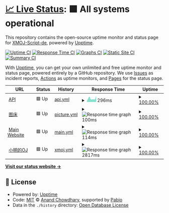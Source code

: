 # [📈 Live Status](https://status-test.xmoj-bbs.tech): <!--live status--> **🟩 All systems operational**

This repository contains the open-source uptime monitor and status page for [XMOJ-Script-de](https://status-test.xmoj-bbs.tech), powered by [Upptime](https://github.com/upptime/upptime).

[![Uptime CI](https://github.com/XMOJ-Script-de/upptime/workflows/Uptime%20CI/badge.svg)](https://github.com/XMOJ-Script-de/upptime/actions?query=workflow%3A%22Uptime+CI%22)
[![Response Time CI](https://github.com/XMOJ-Script-de/upptime/workflows/Response%20Time%20CI/badge.svg)](https://github.com/XMOJ-Script-de/upptime/actions?query=workflow%3A%22Response+Time+CI%22)
[![Graphs CI](https://github.com/XMOJ-Script-de/upptime/workflows/Graphs%20CI/badge.svg)](https://github.com/XMOJ-Script-de/upptime/actions?query=workflow%3A%22Graphs+CI%22)
[![Static Site CI](https://github.com/XMOJ-Script-de/upptime/workflows/Static%20Site%20CI/badge.svg)](https://github.com/XMOJ-Script-de/upptime/actions?query=workflow%3A%22Static+Site+CI%22)
[![Summary CI](https://github.com/XMOJ-Script-de/upptime/workflows/Summary%20CI/badge.svg)](https://github.com/XMOJ-Script-de/upptime/actions?query=workflow%3A%22Summary+CI%22)

With [Upptime](https://upptime.js.org), you can get your own unlimited and free uptime monitor and status page, powered entirely by a GitHub repository. We use [Issues](https://github.com/XMOJ-Script-de/upptime/issues) as incident reports, [Actions](https://github.com/XMOJ-Script-de/upptime/actions) as uptime monitors, and [Pages](https://status-test.xmoj-bbs.tech) for the status page.

<!--start: status pages-->
<!-- This summary is generated by Upptime (https://github.com/upptime/upptime) -->
<!-- Do not edit this manually, your changes will be overwritten -->
<!-- prettier-ignore -->
| URL | Status | History | Response Time | Uptime |
| --- | ------ | ------- | ------------- | ------ |
| <img alt="" src="https://icons.duckduckgo.com/ip3/api.xmoj-bbs.tech.ico" height="13"> [API](https://api.xmoj-bbs.tech) | 🟩 Up | [api.yml](https://github.com/XMOJ-Script-dev/upptime/commits/HEAD/history/api.yml) | <details><summary><img alt="Response time graph" src="./graphs/api/response-time-week.png" height="20"> 296ms</summary><br><a href="https://XMOJ-Script-dev.github.io/upptime/history/api"><img alt="Response time 296" src="https://img.shields.io/endpoint?url=https%3A%2F%2Fraw.githubusercontent.com%2FXMOJ-Script-dev%2Fupptime%2FHEAD%2Fapi%2Fapi%2Fresponse-time.json"></a><br><a href="https://XMOJ-Script-dev.github.io/upptime/history/api"><img alt="24-hour response time 296" src="https://img.shields.io/endpoint?url=https%3A%2F%2Fraw.githubusercontent.com%2FXMOJ-Script-dev%2Fupptime%2FHEAD%2Fapi%2Fapi%2Fresponse-time-day.json"></a><br><a href="https://XMOJ-Script-dev.github.io/upptime/history/api"><img alt="7-day response time 296" src="https://img.shields.io/endpoint?url=https%3A%2F%2Fraw.githubusercontent.com%2FXMOJ-Script-dev%2Fupptime%2FHEAD%2Fapi%2Fapi%2Fresponse-time-week.json"></a><br><a href="https://XMOJ-Script-dev.github.io/upptime/history/api"><img alt="30-day response time 296" src="https://img.shields.io/endpoint?url=https%3A%2F%2Fraw.githubusercontent.com%2FXMOJ-Script-dev%2Fupptime%2FHEAD%2Fapi%2Fapi%2Fresponse-time-month.json"></a><br><a href="https://XMOJ-Script-dev.github.io/upptime/history/api"><img alt="1-year response time 296" src="https://img.shields.io/endpoint?url=https%3A%2F%2Fraw.githubusercontent.com%2FXMOJ-Script-dev%2Fupptime%2FHEAD%2Fapi%2Fapi%2Fresponse-time-year.json"></a></details> | <details><summary><a href="https://XMOJ-Script-dev.github.io/upptime/history/api">100.00%</a></summary><a href="https://XMOJ-Script-dev.github.io/upptime/history/api"><img alt="All-time uptime 100.00%" src="https://img.shields.io/endpoint?url=https%3A%2F%2Fraw.githubusercontent.com%2FXMOJ-Script-dev%2Fupptime%2FHEAD%2Fapi%2Fapi%2Fuptime.json"></a><br><a href="https://XMOJ-Script-dev.github.io/upptime/history/api"><img alt="24-hour uptime 100.00%" src="https://img.shields.io/endpoint?url=https%3A%2F%2Fraw.githubusercontent.com%2FXMOJ-Script-dev%2Fupptime%2FHEAD%2Fapi%2Fapi%2Fuptime-day.json"></a><br><a href="https://XMOJ-Script-dev.github.io/upptime/history/api"><img alt="7-day uptime 100.00%" src="https://img.shields.io/endpoint?url=https%3A%2F%2Fraw.githubusercontent.com%2FXMOJ-Script-dev%2Fupptime%2FHEAD%2Fapi%2Fapi%2Fuptime-week.json"></a><br><a href="https://XMOJ-Script-dev.github.io/upptime/history/api"><img alt="30-day uptime 100.00%" src="https://img.shields.io/endpoint?url=https%3A%2F%2Fraw.githubusercontent.com%2FXMOJ-Script-dev%2Fupptime%2FHEAD%2Fapi%2Fapi%2Fuptime-month.json"></a><br><a href="https://XMOJ-Script-dev.github.io/upptime/history/api"><img alt="1-year uptime 100.00%" src="https://img.shields.io/endpoint?url=https%3A%2F%2Fraw.githubusercontent.com%2FXMOJ-Script-dev%2Fupptime%2FHEAD%2Fapi%2Fapi%2Fuptime-year.json"></a></details>
| <img alt="" src="https://icons.duckduckgo.com/ip3/assets.xmoj-bbs.tech.ico" height="13"> [图床](https://assets.xmoj-bbs.tech) | 🟩 Up | [picture.yml](https://github.com/XMOJ-Script-dev/upptime/commits/HEAD/history/picture.yml) | <details><summary><img alt="Response time graph" src="./graphs/picture/response-time-week.png" height="20"> 100ms</summary><br><a href="https://XMOJ-Script-dev.github.io/upptime/history/picture"><img alt="Response time 100" src="https://img.shields.io/endpoint?url=https%3A%2F%2Fraw.githubusercontent.com%2FXMOJ-Script-dev%2Fupptime%2FHEAD%2Fapi%2Fpicture%2Fresponse-time.json"></a><br><a href="https://XMOJ-Script-dev.github.io/upptime/history/picture"><img alt="24-hour response time 100" src="https://img.shields.io/endpoint?url=https%3A%2F%2Fraw.githubusercontent.com%2FXMOJ-Script-dev%2Fupptime%2FHEAD%2Fapi%2Fpicture%2Fresponse-time-day.json"></a><br><a href="https://XMOJ-Script-dev.github.io/upptime/history/picture"><img alt="7-day response time 100" src="https://img.shields.io/endpoint?url=https%3A%2F%2Fraw.githubusercontent.com%2FXMOJ-Script-dev%2Fupptime%2FHEAD%2Fapi%2Fpicture%2Fresponse-time-week.json"></a><br><a href="https://XMOJ-Script-dev.github.io/upptime/history/picture"><img alt="30-day response time 100" src="https://img.shields.io/endpoint?url=https%3A%2F%2Fraw.githubusercontent.com%2FXMOJ-Script-dev%2Fupptime%2FHEAD%2Fapi%2Fpicture%2Fresponse-time-month.json"></a><br><a href="https://XMOJ-Script-dev.github.io/upptime/history/picture"><img alt="1-year response time 100" src="https://img.shields.io/endpoint?url=https%3A%2F%2Fraw.githubusercontent.com%2FXMOJ-Script-dev%2Fupptime%2FHEAD%2Fapi%2Fpicture%2Fresponse-time-year.json"></a></details> | <details><summary><a href="https://XMOJ-Script-dev.github.io/upptime/history/picture">100.00%</a></summary><a href="https://XMOJ-Script-dev.github.io/upptime/history/picture"><img alt="All-time uptime 100.00%" src="https://img.shields.io/endpoint?url=https%3A%2F%2Fraw.githubusercontent.com%2FXMOJ-Script-dev%2Fupptime%2FHEAD%2Fapi%2Fpicture%2Fuptime.json"></a><br><a href="https://XMOJ-Script-dev.github.io/upptime/history/picture"><img alt="24-hour uptime 100.00%" src="https://img.shields.io/endpoint?url=https%3A%2F%2Fraw.githubusercontent.com%2FXMOJ-Script-dev%2Fupptime%2FHEAD%2Fapi%2Fpicture%2Fuptime-day.json"></a><br><a href="https://XMOJ-Script-dev.github.io/upptime/history/picture"><img alt="7-day uptime 100.00%" src="https://img.shields.io/endpoint?url=https%3A%2F%2Fraw.githubusercontent.com%2FXMOJ-Script-dev%2Fupptime%2FHEAD%2Fapi%2Fpicture%2Fuptime-week.json"></a><br><a href="https://XMOJ-Script-dev.github.io/upptime/history/picture"><img alt="30-day uptime 100.00%" src="https://img.shields.io/endpoint?url=https%3A%2F%2Fraw.githubusercontent.com%2FXMOJ-Script-dev%2Fupptime%2FHEAD%2Fapi%2Fpicture%2Fuptime-month.json"></a><br><a href="https://XMOJ-Script-dev.github.io/upptime/history/picture"><img alt="1-year uptime 100.00%" src="https://img.shields.io/endpoint?url=https%3A%2F%2Fraw.githubusercontent.com%2FXMOJ-Script-dev%2Fupptime%2FHEAD%2Fapi%2Fpicture%2Fuptime-year.json"></a></details>
| <img alt="" src="https://icons.duckduckgo.com/ip3/www.xmoj-bbs.tech.ico" height="13"> [Main Website](https://www.xmoj-bbs.tech) | 🟩 Up | [main.yml](https://github.com/XMOJ-Script-dev/upptime/commits/HEAD/history/main.yml) | <details><summary><img alt="Response time graph" src="./graphs/main/response-time-week.png" height="20"> 114ms</summary><br><a href="https://XMOJ-Script-dev.github.io/upptime/history/main"><img alt="Response time 114" src="https://img.shields.io/endpoint?url=https%3A%2F%2Fraw.githubusercontent.com%2FXMOJ-Script-dev%2Fupptime%2FHEAD%2Fapi%2Fmain%2Fresponse-time.json"></a><br><a href="https://XMOJ-Script-dev.github.io/upptime/history/main"><img alt="24-hour response time 114" src="https://img.shields.io/endpoint?url=https%3A%2F%2Fraw.githubusercontent.com%2FXMOJ-Script-dev%2Fupptime%2FHEAD%2Fapi%2Fmain%2Fresponse-time-day.json"></a><br><a href="https://XMOJ-Script-dev.github.io/upptime/history/main"><img alt="7-day response time 114" src="https://img.shields.io/endpoint?url=https%3A%2F%2Fraw.githubusercontent.com%2FXMOJ-Script-dev%2Fupptime%2FHEAD%2Fapi%2Fmain%2Fresponse-time-week.json"></a><br><a href="https://XMOJ-Script-dev.github.io/upptime/history/main"><img alt="30-day response time 114" src="https://img.shields.io/endpoint?url=https%3A%2F%2Fraw.githubusercontent.com%2FXMOJ-Script-dev%2Fupptime%2FHEAD%2Fapi%2Fmain%2Fresponse-time-month.json"></a><br><a href="https://XMOJ-Script-dev.github.io/upptime/history/main"><img alt="1-year response time 114" src="https://img.shields.io/endpoint?url=https%3A%2F%2Fraw.githubusercontent.com%2FXMOJ-Script-dev%2Fupptime%2FHEAD%2Fapi%2Fmain%2Fresponse-time-year.json"></a></details> | <details><summary><a href="https://XMOJ-Script-dev.github.io/upptime/history/main">100.00%</a></summary><a href="https://XMOJ-Script-dev.github.io/upptime/history/main"><img alt="All-time uptime 100.00%" src="https://img.shields.io/endpoint?url=https%3A%2F%2Fraw.githubusercontent.com%2FXMOJ-Script-dev%2Fupptime%2FHEAD%2Fapi%2Fmain%2Fuptime.json"></a><br><a href="https://XMOJ-Script-dev.github.io/upptime/history/main"><img alt="24-hour uptime 100.00%" src="https://img.shields.io/endpoint?url=https%3A%2F%2Fraw.githubusercontent.com%2FXMOJ-Script-dev%2Fupptime%2FHEAD%2Fapi%2Fmain%2Fuptime-day.json"></a><br><a href="https://XMOJ-Script-dev.github.io/upptime/history/main"><img alt="7-day uptime 100.00%" src="https://img.shields.io/endpoint?url=https%3A%2F%2Fraw.githubusercontent.com%2FXMOJ-Script-dev%2Fupptime%2FHEAD%2Fapi%2Fmain%2Fuptime-week.json"></a><br><a href="https://XMOJ-Script-dev.github.io/upptime/history/main"><img alt="30-day uptime 100.00%" src="https://img.shields.io/endpoint?url=https%3A%2F%2Fraw.githubusercontent.com%2FXMOJ-Script-dev%2Fupptime%2FHEAD%2Fapi%2Fmain%2Fuptime-month.json"></a><br><a href="https://XMOJ-Script-dev.github.io/upptime/history/main"><img alt="1-year uptime 100.00%" src="https://img.shields.io/endpoint?url=https%3A%2F%2Fraw.githubusercontent.com%2FXMOJ-Script-dev%2Fupptime%2FHEAD%2Fapi%2Fmain%2Fuptime-year.json"></a></details>
| <img alt="" src="https://icons.duckduckgo.com/ip3/xmoj.tech.ico" height="13"> [小明的OJ](https://xmoj.tech) | 🟩 Up | [xmoj.yml](https://github.com/XMOJ-Script-dev/upptime/commits/HEAD/history/xmoj.yml) | <details><summary><img alt="Response time graph" src="./graphs/xmoj/response-time-week.png" height="20"> 2817ms</summary><br><a href="https://XMOJ-Script-dev.github.io/upptime/history/xmoj"><img alt="Response time 2817" src="https://img.shields.io/endpoint?url=https%3A%2F%2Fraw.githubusercontent.com%2FXMOJ-Script-dev%2Fupptime%2FHEAD%2Fapi%2Fxmoj%2Fresponse-time.json"></a><br><a href="https://XMOJ-Script-dev.github.io/upptime/history/xmoj"><img alt="24-hour response time 2817" src="https://img.shields.io/endpoint?url=https%3A%2F%2Fraw.githubusercontent.com%2FXMOJ-Script-dev%2Fupptime%2FHEAD%2Fapi%2Fxmoj%2Fresponse-time-day.json"></a><br><a href="https://XMOJ-Script-dev.github.io/upptime/history/xmoj"><img alt="7-day response time 2817" src="https://img.shields.io/endpoint?url=https%3A%2F%2Fraw.githubusercontent.com%2FXMOJ-Script-dev%2Fupptime%2FHEAD%2Fapi%2Fxmoj%2Fresponse-time-week.json"></a><br><a href="https://XMOJ-Script-dev.github.io/upptime/history/xmoj"><img alt="30-day response time 2817" src="https://img.shields.io/endpoint?url=https%3A%2F%2Fraw.githubusercontent.com%2FXMOJ-Script-dev%2Fupptime%2FHEAD%2Fapi%2Fxmoj%2Fresponse-time-month.json"></a><br><a href="https://XMOJ-Script-dev.github.io/upptime/history/xmoj"><img alt="1-year response time 2817" src="https://img.shields.io/endpoint?url=https%3A%2F%2Fraw.githubusercontent.com%2FXMOJ-Script-dev%2Fupptime%2FHEAD%2Fapi%2Fxmoj%2Fresponse-time-year.json"></a></details> | <details><summary><a href="https://XMOJ-Script-dev.github.io/upptime/history/xmoj">100.00%</a></summary><a href="https://XMOJ-Script-dev.github.io/upptime/history/xmoj"><img alt="All-time uptime 100.00%" src="https://img.shields.io/endpoint?url=https%3A%2F%2Fraw.githubusercontent.com%2FXMOJ-Script-dev%2Fupptime%2FHEAD%2Fapi%2Fxmoj%2Fuptime.json"></a><br><a href="https://XMOJ-Script-dev.github.io/upptime/history/xmoj"><img alt="24-hour uptime 100.00%" src="https://img.shields.io/endpoint?url=https%3A%2F%2Fraw.githubusercontent.com%2FXMOJ-Script-dev%2Fupptime%2FHEAD%2Fapi%2Fxmoj%2Fuptime-day.json"></a><br><a href="https://XMOJ-Script-dev.github.io/upptime/history/xmoj"><img alt="7-day uptime 100.00%" src="https://img.shields.io/endpoint?url=https%3A%2F%2Fraw.githubusercontent.com%2FXMOJ-Script-dev%2Fupptime%2FHEAD%2Fapi%2Fxmoj%2Fuptime-week.json"></a><br><a href="https://XMOJ-Script-dev.github.io/upptime/history/xmoj"><img alt="30-day uptime 100.00%" src="https://img.shields.io/endpoint?url=https%3A%2F%2Fraw.githubusercontent.com%2FXMOJ-Script-dev%2Fupptime%2FHEAD%2Fapi%2Fxmoj%2Fuptime-month.json"></a><br><a href="https://XMOJ-Script-dev.github.io/upptime/history/xmoj"><img alt="1-year uptime 100.00%" src="https://img.shields.io/endpoint?url=https%3A%2F%2Fraw.githubusercontent.com%2FXMOJ-Script-dev%2Fupptime%2FHEAD%2Fapi%2Fxmoj%2Fuptime-year.json"></a></details>

<!--end: status pages-->

[**Visit our status website →**](https://status-test.xmoj-bbs.tech)

## 📄 License

- Powered by: [Upptime](https://github.com/upptime/upptime)
- Code: [MIT](./LICENSE) © [Anand Chowdhary](https://anandchowdhary.com), supported by [Pabio](https://pabio.com)
- Data in the `./history` directory: [Open Database License](https://opendatacommons.org/licenses/odbl/1-0/)
